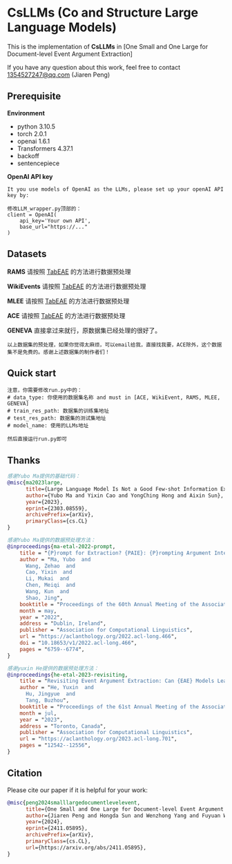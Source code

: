 # CsLLMs (**C**o and **S**tructure **L**arge **L**anguage **M**odels)

This is the implementation of **CsLLMs** in [One Small and One Large for Document-level Event Argument Extraction]

If you have any question about this work, feel free to contact 1354527247@qq.com (Jiaren Peng)

## Prerequisite
**Environment**
* python 3.10.5
* torch 2.0.1
* openai 1.6.1
* Transformers 4.37.1
* backoff
* sentencepiece

**OpenAI API key**
```
It you use models of OpenAI as the LLMs, please set up your openAI API key by:

修改LLM_wrapper.py顶部的：
client = OpenAI(
    api_key='Your own API',
    base_url="https://..."
)
```

## Datasets
**RAMS**
请按照
[TabEAE](https://github.com/Stardust-hyx/TabEAE)
的方法进行数据预处理

**WikiEvents**
请按照
[TabEAE](https://github.com/Stardust-hyx/TabEAE)
的方法进行数据预处理

**MLEE**
请按照
[TabEAE](https://github.com/Stardust-hyx/TabEAE)
的方法进行数据预处理

**ACE**
请按照
[TabEAE](https://github.com/Stardust-hyx/TabEAE)
的方法进行数据预处理

**GENEVA**
直接拿过来就行，原数据集已经处理的很好了。

```
以上数据集的预处理，如果你觉得太麻烦，可以email给我，直接找我要，ACE除外，这个数据集不是免费的。感谢上述数据集的制作者们！
```


## Quick start
```
注意，你需要修改run.py中的：
# data_type: 你使用的数据集名称 and must in [ACE, WikiEvent, RAMS, MLEE, GENEVA]
# train_res_path: 数据集的训练集地址
# test_res_path: 数据集的测试集地址
# model_name: 使用的LLMs地址

然后直接运行run.py即可
```

## Thanks
```bibtex
感谢Yubo Ma提供的基础代码：
@misc{ma2023large,
      title={Large Language Model Is Not a Good Few-shot Information Extractor, but a Good Reranker for Hard Samples!}, 
      author={Yubo Ma and Yixin Cao and YongChing Hong and Aixin Sun},
      year={2023},
      eprint={2303.08559},
      archivePrefix={arXiv},
      primaryClass={cs.CL}
}

感谢Yubo Ma提供的数据预处理方法：
@inproceedings{ma-etal-2022-prompt,
    title = "{P}rompt for Extraction? {PAIE}: {P}rompting Argument Interaction for Event Argument Extraction",
    author = "Ma, Yubo  and
      Wang, Zehao  and
      Cao, Yixin  and
      Li, Mukai  and
      Chen, Meiqi  and
      Wang, Kun  and
      Shao, Jing",
    booktitle = "Proceedings of the 60th Annual Meeting of the Association for Computational Linguistics (Volume 1: Long Papers)",
    month = may,
    year = "2022",
    address = "Dublin, Ireland",
    publisher = "Association for Computational Linguistics",
    url = "https://aclanthology.org/2022.acl-long.466",
    doi = "10.18653/v1/2022.acl-long.466",
    pages = "6759--6774",
}

感谢yuxin He提供的数据预处理方法：
@inproceedings{he-etal-2023-revisiting,
    title = "Revisiting Event Argument Extraction: Can {EAE} Models Learn Better When Being Aware of Event Co-occurrences?",
    author = "He, Yuxin  and
      Hu, Jingyue  and
      Tang, Buzhou",
    booktitle = "Proceedings of the 61st Annual Meeting of the Association for Computational Linguistics (Volume 1: Long Papers)",
    month = jul,
    year = "2023",
    address = "Toronto, Canada",
    publisher = "Association for Computational Linguistics",
    url = "https://aclanthology.org/2023.acl-long.701",
    pages = "12542--12556",
}
```
## Citation
Please cite our paper if it is helpful for your work:
```bibtex
@misc{peng2024smalllargedocumentlevelevent,
      title={One Small and One Large for Document-level Event Argument Extraction}, 
      author={Jiaren Peng and Hongda Sun and Wenzhong Yang and Fuyuan Wei and Liang He and Liejun Wang},
      year={2024},
      eprint={2411.05895},
      archivePrefix={arXiv},
      primaryClass={cs.CL},
      url={https://arxiv.org/abs/2411.05895}, 
}
```
